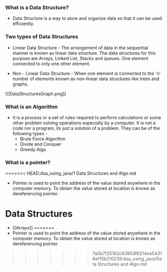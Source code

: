 
### What is a Data Structure?
- Data Structure is a way to store and organize data so that it can be used efficiently. 

### Two types of Data Structures
- Linear Data Structure - The arrangement of data in the sequential manner is known as linear data structure. The data structures for this purpose are Arrays, Linked List, Stacks and queues. One element connected to only one other element.

- Non - Linear Data Structure - When one element is connected to the 'n' number of elements known as non-linear data structures like trees and graphs.

![[DataStructuresGraph.png]]

### What is an Algorithm
- It is a process or a set of rules required to perform calculations or some other problem solving operations especially by a computer. It is not a code nor a program, its just a solution of a problem. They can be of the following types - 
	- Brute Force Algorithm
	- Divide and Conquer
	- Greedy Algo

### What is a pointer?
<<<<<<< HEAD:dsa_using_java/1 Data Structures and Algo.md
- Pointer is used to point the address of the value stored anywhere in the computer memory. To obtain the value stored at location is knows as dereferencing pointer.



# Data Structures
- [[Arrays]]
=======
- Pointer is used to point the address of the value stored anywhere in the computer memory. To obtain the value stored at location is knows as dereferencing pointer.
>>>>>>> 7a5b7f25162c6385df6214ee54316ef15b210239:dsa_using_java/Data Structures and Algo.md
